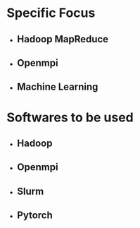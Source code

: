 # Specific Focus
* ## Hadoop MapReduce 
* ## Openmpi 
* ## Machine Learning 
# Softwares to be used
* ## Hadoop
* ## Openmpi
* ## Slurm
* ## Pytorch
